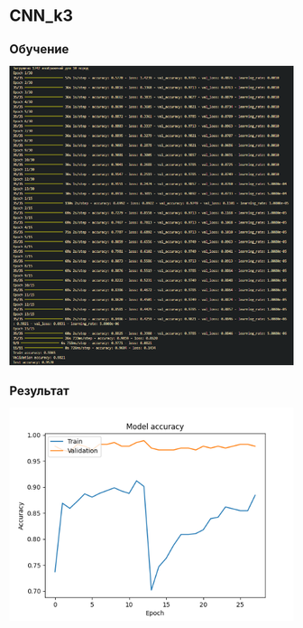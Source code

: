 # CNN_k3

## Обучение
![alt text](https://github.com/YuioiuY/CNN_k3/blob/main/source/resw.png)
## Результат
![alt text](https://github.com/YuioiuY/CNN_k3/blob/main/source/result.png)